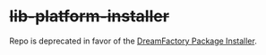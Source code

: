 # ~~lib-platform-installer~~

Repo is deprecated in favor of the [DreamFactory Package Installer](https://github.com/dreamfactorysoftware/package-installer).

